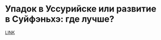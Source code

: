 # Упадок в Уссурийске или развитие в Суйфэньхэ: где лучше?



[LINK](https://varlamov.ru/3111128.html)